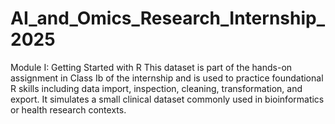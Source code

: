 # AI_and_Omics_Research_Internship_2025
Module I: Getting Started with R This dataset is part of the hands-on assignment in Class Ib of the internship and is used to practice foundational R skills including data import, inspection, cleaning, transformation, and export. It simulates a small clinical dataset commonly used in bioinformatics or health research contexts.
